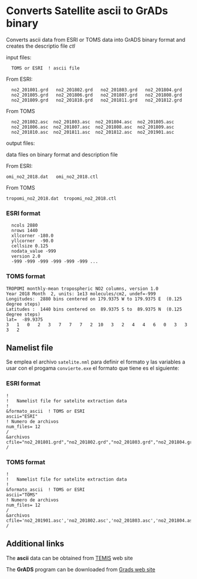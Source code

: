 # Converts Satellite ascii to GrADs binary

Converts ascii data from ESRI or TOMS data into GrADS binary format and creates the descriptio file _ctl_


input files:

      TOMS or ESRI  ! ascii file
  
  From  ESRI:

      no2_201801.grd   no2_201802.grd   no2_201803.grd   no2_201804.grd
      no2_201805.grd   no2_201806.grd   no2_201807.grd   no2_201808.grd   
      no2_201809.grd   no2_201810.grd   no2_201811.grd   no2_201812.grd        
      
 From TOMS
 
      no2_201802.asc  no2_201803.asc  no2_201804.asc  no2_201805.asc 
      no2_201806.asc  no2_201807.asc  no2_201808.asc  no2_201809.asc
      no2_201810.asc  no2_201811.asc  no2_201812.asc  no2_201901.asc
             
output files:

data files on binary format and description file

From  ESRI:

    omi_no2_2018.dat   omi_no2_2018.ctl
  

From TOMS

    tropomi_no2_2018.dat  tropomi_no2_2018.ctl 


### ESRI format

      ncols 2880
      nrows 1440
      xllcorner -180.0
      yllcorner  -90.0
      cellsize 0.125
      nodata_value -999
      version 2.0
      -999 -999 -999 -999 -999 -999 ...

### TOMS format

    TROPOMI monthly-mean tropospheric NO2 columns, version 1.0
    Year 2018 Month  2, units: 1e13 molecules/cm2, undef=-999
    Longitudes:  2880 bins centered on 179.9375 W to 179.9375 E  (0.125 degree steps)
    Latitudes :  1440 bins centered on  89.9375 S to  89.9375 N  (0.125 degree steps)
    lat=  -89.9375
    3   1   0   2   3   7   7   7   2  10   3   2   4   4   6   0   3   3   3   2

## Namelist file

Se emplea el archivo `satelite.nml` para definir el formato y las variables a usar con el progama `convierte.exe`  el formato que tiene es el siguiente:

### ESRI format

    !
    !   Namelist file for satelite extraction data
    !
    &formato_ascii  ! TOMS or ESRI
    ascii="ESRI"
    ! Numero de archivos
    num_files= 12
    /
    &archivos
    cfile="no2_201801.grd","no2_201802.grd","no2_201803.grd","no2_201804.grd","no2_201805.grd","no2_201806.grd","no2_201807.grd","no2_201808.grd","no2_201809.grd","no2_201810.grd","no2_201811.grd","no2_201812.grd",
    /

### TOMS format

    !
    !   Namelist file for satelite extraction data
    !
    &formato_ascii  ! TOMS or ESRI
    ascii="TOMS"
    ! Numero de archivos
    num_files= 12
    /
    &archivos
    cfile='no2_201901.asc','no2_201802.asc','no2_201803.asc','no2_201804.asc','no2_201805.asc','no2_201806.asc','no2_201807.asc','no2_201808.asc','no2_201809.asc','no2_201810.asc','no2_201811.asc','no2_201812.asc'
    /

## Additional links

The **ascii** data can be obtained from [TEMIS](http://www.temis.nl/index.php) web site

The **GrADS** program can be downloaded from [Grads web site](http://cola.gmu.edu/grads/)
